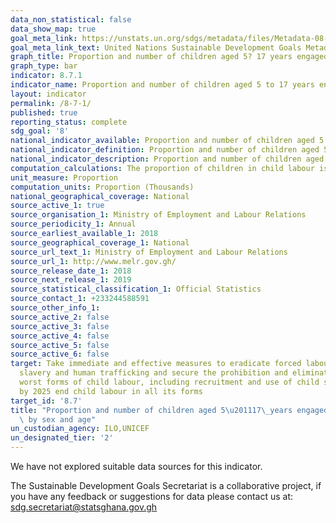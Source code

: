 ```yaml
---
data_non_statistical: false
data_show_map: true
goal_meta_link: https://unstats.un.org/sdgs/metadata/files/Metadata-08-07-01.pdf
goal_meta_link_text: United Nations Sustainable Development Goals Metadata (pdf 525kB)
graph_title: Proportion and number of children aged 5? 17 years engaged in child labour, by sex and age
graph_type: bar
indicator: 8.7.1
indicator_name: Proportion and number of children aged 5 to 17 years engaged in child labour, by sex and age
layout: indicator
permalink: /8-7-1/
published: true
reporting_status: complete
sdg_goal: '8'
national_indicator_available: Proportion and number of children aged 5 to 17 years engaged in child labour, by sex and age
national_indicator_definition: Proportion and number of children aged 5 to 17 years engaged in child labour, by sex and age
national_indicator_description: Proportion and number of children aged 5 to 17 years engaged in child labour, by sex and age
computation_calculations: The proportion of children in child labour is calculated as the number of children in child labour divided by the total number of children in the population.
unit_measure: Proportion
computation_units: Proportion (Thousands)
national_geographical_coverage: National
source_active_1: true
source_organisation_1: Ministry of Employment and Labour Relations
source_periodicity_1: Annual
source_earliest_available_1: 2018
source_geographical_coverage_1: National
source_url_text_1: Ministry of Employment and Labour Relations
source_url_1: http://www.melr.gov.gh/
source_release_date_1: 2018
source_next_release_1: 2019
source_statistical_classification_1: Official Statistics
source_contact_1: +233244588591
source_other_info_1:
source_active_2: false
source_active_3: false
source_active_4: false
source_active_5: false
source_active_6: false
target: Take immediate and effective measures to eradicate forced labour, end modern
  slavery and human trafficking and secure the prohibition and elimination of the
  worst forms of child labour, including recruitment and use of child soldiers, and
  by 2025 end child labour in all its forms
target_id: '8.7'
title: "Proportion and number of children aged 5\u201117\_years engaged in child labour,\
  \ by sex and age"
un_custodian_agency: ILO,UNICEF
un_designated_tier: '2'
---
```

We have not explored suitable data sources for this indicator.

The Sustainable Development Goals Secretariat is a collaborative project, if you have any feedback or suggestions for data please contact us at: sdg.secretariat@statsghana.gov.gh
